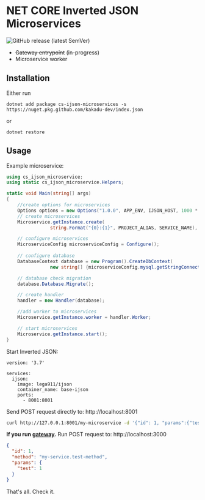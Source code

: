# NET CORE Inverted JSON Microservices

![GitHub release (latest SemVer)](https://img.shields.io/github/v/release/kakadu-dev/cs-ijson-microservices)

 - ~~Gateway entrypoint~~ (in-progress)
 - Microservice worker

Installation
------------

Either run

```
dotnet add package cs-ijson-microservices -s https://nuget.pkg.github.com/kakadu-dev/index.json
```

or

```
dotnet restore
```

Usage
-----

Example microservice:
```c#
using cs_ijson_microservice;
using static cs_ijson_microservice.Helpers;

static void Main(string[] args)
{
    //create options for microservices
    Options options = new Options("1.0.0", APP_ENV, IJSON_HOST, 1000 * 60 * 5);
    // create microservices
    Microservice.getInstance.create(
                string.Format("{0}:{1}", PROJECT_ALIAS, SERVICE_NAME), options);

    // configure microservices
    MicroserviceConfig microserviceConfig = Configure();
    
    // configure database
    DatabaseContext database = new Program().CreateDbContext(
                new string[] {microserviceConfig.mysql.getStringConnection});

    // database check migration
    database.Database.Migrate();

    // create handler
    handler = new Handler(database);

    //add worker to microservices
    Microservice.getInstance.worker = handler.Worker;

    // start microservices
    Microservice.getInstance.start();
}

```

Start Inverted JSON:
```
version: '3.7'

services:
  ijson:
    image: lega911/ijson
    container_name: base-ijson
    ports:
      - 8001:8001
```

Send POST request directly to: http://localhost:8001
```bash
curl http://127.0.0.1:8001/my-microservice -d '{"id": 1, "params":{"test":1}}'
```

**If you run [gateway](https://github.com/kakadu-dev/nodejs-ijson-microservices).** Run POST request to: http://localhost:3000
```json
{
  "id": 1,
  "method": "my-service.test-method",
  "params": {
    "test": 1
  }
}
```

That's all. Check it.
